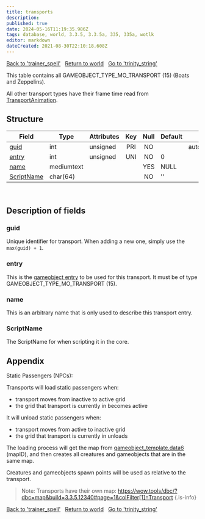 ```yaml
---
title: transports
description:
published: true
date: 2024-05-16T11:19:35.986Z
tags: database, world, 3.3.5, 3.3.5a, 335, 335a, wotlk
editor: markdown
dateCreated: 2021-08-30T22:10:18.608Z
---
```


<a href="https://trinitycore.info/en/database/335/world/trainer_spell" class="mt-5 v-btn v-btn--depressed v-btn--flat v-btn--outlined theme--light v-size--default darkblue--text text--lighten-3"><span class="v-btn__content"><i aria-hidden="true" class="v-icon notranslate v-icon--left mdi mdi-arrow-left theme--light"></i><span>Back to 'trainer_spell'</span></span></a>&nbsp;&nbsp;&nbsp;<a href="https://trinitycore.info/en/database/335/world/home" class="mt-5 v-btn v-btn--depressed v-btn--flat v-btn--outlined theme--light v-size--default darkblue--text text--lighten-3"><span class="v-btn__content"><i aria-hidden="true" class="v-icon notranslate v-icon--left mdi mdi-home-outline theme--light"></i><span>Return to world</span></span></a>&nbsp;&nbsp;&nbsp;<a href="https://trinitycore.info/en/database/335/world/trinity_string" class="mt-5 v-btn v-btn--depressed v-btn--flat v-btn--outlined theme--light v-size--default darkblue--text text--lighten-3"><span class="v-btn__content"><span>Go to 'trinity_string'</span><i aria-hidden="true" class="v-icon notranslate v-icon--right mdi mdi-arrow-right theme--light"></i></span></a>

This table contains all GAMEOBJECT_TYPE_MO_TRANSPORT (15) (Boats and Zeppelins).

All other transport types have their frame time read from [TransportAnimation](/files/DBC/335/transportanimation).

## Structure

| Field | Type | Attributes | Key | Null | Default | Extra | Comment |
| --- | --- | --- | :---: | :---: | --- | --- | --- |
| [guid](#guid) | int | unsigned | PRI | NO |  | auto_increment |  |
| [entry](#entry) | int | unsigned | UNI | NO | 0 |  |  |
| [name](#name-alt) | mediumtext |  |  | YES | NULL |  |  |
| [ScriptName](#scriptname) | char(64) |  |  | NO | '' |  |  |
&nbsp;
## Description of fields

### guid
Unique identifier for transport. When adding a new one, simply use the `max(guid) + 1`.
&nbsp;

### entry
This is the [gameobject entry](../world/gameobject_template#entry) to be used for this transport. It must be of type GAMEOBJECT_TYPE_MO_TRANSPORT (15).
&nbsp;

### name <!-- {#name-alt} -->
This is an arbitrary name that is only used to describe this transport entry.
&nbsp;

### ScriptName
The ScriptName for when scripting it in the core.
&nbsp;

## Appendix
Static Passengers (NPCs):

Transports will load static passengers when:
* transport moves from inactive to active grid
* the grid that transport is currently in becomes active
&nbsp;

It will unload static passengers when:
* transport moves from active to inactive grid
* the grid that transport is currently in unloads
&nbsp;

The loading process will get the map from [gameobject_template.data6](../world/gameobject_template#type) (mapID), and then creates all creatures and gameobjects that are in the same map.

Creatures and gameobjects spawn points will be used as relative to the transport.

> Note: Transports have their own map: https://wow.tools/dbc/?dbc=map&build=3.3.5.12340#page=1&colFilter[1]=Transport
{.is-info}

<a href="https://trinitycore.info/en/database/335/world/trainer_spell" class="mt-5 v-btn v-btn--depressed v-btn--flat v-btn--outlined theme--light v-size--default darkblue--text text--lighten-3"><span class="v-btn__content"><i aria-hidden="true" class="v-icon notranslate v-icon--left mdi mdi-arrow-left theme--light"></i><span>Back to 'trainer_spell'</span></span></a>&nbsp;&nbsp;&nbsp;<a href="https://trinitycore.info/en/database/335/world/home" class="mt-5 v-btn v-btn--depressed v-btn--flat v-btn--outlined theme--light v-size--default darkblue--text text--lighten-3"><span class="v-btn__content"><i aria-hidden="true" class="v-icon notranslate v-icon--left mdi mdi-home-outline theme--light"></i><span>Return to world</span></span></a>&nbsp;&nbsp;&nbsp;<a href="https://trinitycore.info/en/database/335/world/trinity_string" class="mt-5 v-btn v-btn--depressed v-btn--flat v-btn--outlined theme--light v-size--default darkblue--text text--lighten-3"><span class="v-btn__content"><span>Go to 'trinity_string'</span><i aria-hidden="true" class="v-icon notranslate v-icon--right mdi mdi-arrow-right theme--light"></i></span></a>
